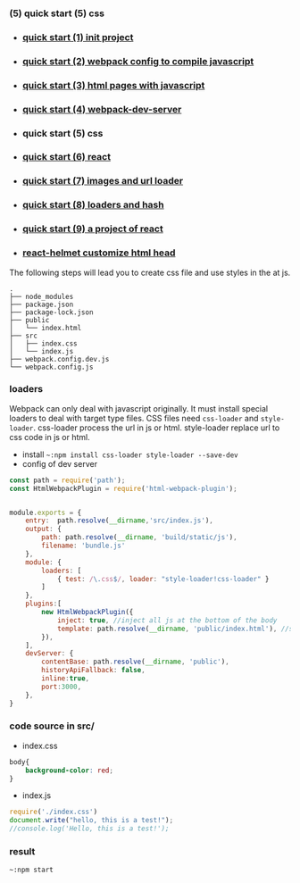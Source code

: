 ### **(5) quick start (5) css**


+ ### [quick start (1) init project](https://www.jianshu.com/p/b5df2e74aa20)
+ ### [quick start (2) webpack config to compile javascript](https://www.jianshu.com/p/71e4b19c1264)
+ ### [quick start (3) html pages with javascript](https://www.jianshu.com/p/8e2656d51037)
+ ### [quick start (4) webpack-dev-server](https://www.jianshu.com/p/58dd29b62500)
+ ### quick start (5) css
+ ### [quick start (6) react](https://www.jianshu.com/p/9b31cb59ecb5)
+ ### [quick start (7) images and url loader](https://www.jianshu.com/p/30cf1c8bb2b1)
+ ### [quick start (8) loaders and hash](https://www.jianshu.com/p/64fe50f2d3ad)
+ ### [quick start (9) a project of react](https://www.jianshu.com/p/395b299fa8f0)
+ ### [react-helmet customize html head](https://www.jianshu.com/p/97ced0c8f891)

The following steps will lead you to create css file and use styles in the at js.

```
.
├── node_modules
├── package.json
├── package-lock.json
├── public
│   └── index.html
├── src
│   ├── index.css
│   └── index.js
├── webpack.config.dev.js
└── webpack.config.js
```
### loaders
Webpack can only deal with javascript originally. It must install special loaders to deal with target type files. CSS files need ```css-loader``` and ```style-loader```.
css-loader process the url in js or html.
style-loader replace url to css code in js or html.
+ install
```~:npm install css-loader style-loader --save-dev```
+ config of dev server
```js
const path = require('path');
const HtmlWebpackPlugin = require('html-webpack-plugin');


module.exports = {
    entry:  path.resolve(__dirname,'src/index.js'),
    output: {
        path: path.resolve(__dirname, 'build/static/js'),
        filename: 'bundle.js'
    },
    module: {
        loaders: [
            { test: /\.css$/, loader: "style-loader!css-loader" }
        ]
    },
    plugins:[
        new HtmlWebpackPlugin({
            inject: true, //inject all js at the bottom of the body
            template: path.resolve(__dirname, 'public/index.html'), //source file
        }),
    ],
    devServer: {
        contentBase: path.resolve(__dirname, 'public'),
        historyApiFallback: false,
        inline:true,
        port:3000,
    },
}
```
### code source in src/
+ index.css
```css
body{
    background-color: red;
}
```
+ index.js
```js
require('./index.css')
document.write("hello, this is a test!");
//console.log('Hello, this is a test!');
```

### result
```~:npm start```
